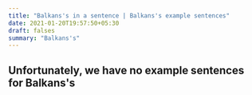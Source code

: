 ```yaml
---
title: "Balkans's in a sentence | Balkans's example sentences"
date: 2021-01-20T19:57:50+05:30
draft: falses
summary: "Balkans's"
---
```

## Unfortunately, we have no example sentences for Balkans's                 
